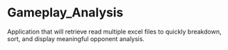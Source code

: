 # Gameplay_Analysis
Application that will retrieve read multiple excel files to quickly breakdown, sort, and display meaningful opponent analysis.
